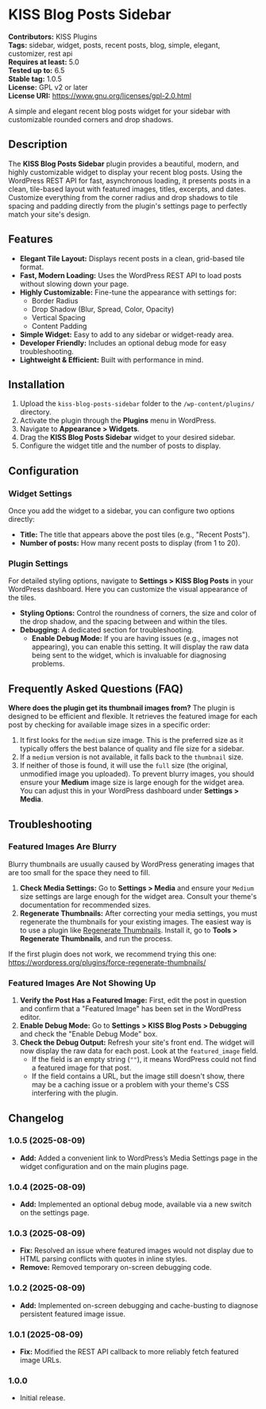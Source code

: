 # KISS Blog Posts Sidebar  
**Contributors:** KISS Plugins  
**Tags:** sidebar, widget, posts, recent posts, blog, simple, elegant, customizer, rest api  
**Requires at least:** 5.0  
**Tested up to:** 6.5  
**Stable tag:** 1.0.5  
**License:** GPL v2 or later  
**License URI:** https://www.gnu.org/licenses/gpl-2.0.html  

A simple and elegant recent blog posts widget for your sidebar with customizable rounded corners and drop shadows.

## Description  
The **KISS Blog Posts Sidebar** plugin provides a beautiful, modern, and highly customizable widget to display your recent blog posts. Using the WordPress REST API for fast, asynchronous loading, it presents posts in a clean, tile-based layout with featured images, titles, excerpts, and dates.
Customize everything from the corner radius and drop shadows to tile spacing and padding directly from the plugin's settings page to perfectly match your site's design.
## Features  
- **Elegant Tile Layout:** Displays recent posts in a clean, grid-based tile format.
- **Fast, Modern Loading:** Uses the WordPress REST API to load posts without slowing down your page.
- **Highly Customizable:** Fine-tune the appearance with settings for:
	- Border Radius
	- Drop Shadow (Blur, Spread, Color, Opacity)
	- Vertical Spacing
	- Content Padding
- **Simple Widget:** Easy to add to any sidebar or widget-ready area.
- **Developer Friendly:** Includes an optional debug mode for easy troubleshooting.
- **Lightweight & Efficient:** Built with performance in mind.

## Installation  
1. Upload the `kiss-blog-posts-sidebar` folder to the `/wp-content/plugins/` directory.
2. Activate the plugin through the **Plugins** menu in WordPress.
3. Navigate to **Appearance > Widgets**.
4. Drag the **KISS Blog Posts Sidebar** widget to your desired sidebar.
5. Configure the widget title and the number of posts to display.

## Configuration  
### Widget Settings
Once you add the widget to a sidebar, you can configure two options directly:
- **Title:** The title that appears above the post tiles (e.g., "Recent Posts").
- **Number of posts:** How many recent posts to display (from 1 to 20).
### Plugin Settings
For detailed styling options, navigate to **Settings > KISS Blog Posts** in your WordPress dashboard. Here you can customize the visual appearance of the tiles.
- **Styling Options:** Control the roundness of corners, the size and color of the drop shadow, and the spacing between and within the tiles.
- **Debugging:** A dedicated section for troubleshooting.
	- **Enable Debug Mode:** If you are having issues (e.g., images not appearing), you can enable this setting. It will display the raw data being sent to the widget, which is invaluable for diagnosing problems.

## Frequently Asked Questions (FAQ)  
**Where does the plugin get its thumbnail images from?**
The plugin is designed to be efficient and flexible. It retrieves the featured image for each post by checking for available image sizes in a specific order:
1. It first looks for the `medium` size image. This is the preferred size as it typically offers the best balance of quality and file size for a sidebar.
2. If a `medium` version is not available, it falls back to the `thumbnail` size.
3. If neither of those is found, it will use the `full` size (the original, unmodified image you uploaded).
To prevent blurry images, you should ensure your **Medium** image size is large enough for the widget area. You can adjust this in your WordPress dashboard under **Settings > Media**.

## Troubleshooting  
### Featured Images Are Blurry
Blurry thumbnails are usually caused by WordPress generating images that are too small for the space they need to fill.
1. **Check Media Settings:** Go to **Settings > Media** and ensure your `Medium` size settings are large enough for the widget area. Consult your theme's documentation for recommended sizes.
2. **Regenerate Thumbnails:** After correcting your media settings, you must regenerate the thumbnails for your existing images. The easiest way is to use a plugin like [Regenerate Thumbnails](https://www.google.com/search?q=https://wordpress.org/plugins/regenerate-thumbnails/). Install it, go to **Tools > Regenerate Thumbnails**, and run the process.

If the first plugin does not work, we recommend trying this one:
https://wordpress.org/plugins/force-regenerate-thumbnails/

### Featured Images Are Not Showing Up
1. **Verify the Post Has a Featured Image:** First, edit the post in question and confirm that a "Featured Image" has been set in the WordPress editor.
2. **Enable Debug Mode:** Go to **Settings > KISS Blog Posts > Debugging** and check the "Enable Debug Mode" box.
3. **Check the Debug Output:** Refresh your site's front end. The widget will now display the raw data for each post. Look at the `featured_image` field.
	- If the field is an empty string (`""`), it means WordPress could not find a featured image for that post.
	- If the field contains a URL, but the image still doesn't show, there may be a caching issue or a problem with your theme's CSS interfering with the plugin.

## Changelog  
### 1.0.5 (2025-08-09)
- **Add:** Added a convenient link to WordPress’s Media Settings page in the widget configuration and on the main plugins page.
### 1.0.4 (2025-08-09)
- **Add:** Implemented an optional debug mode, available via a new switch on the settings page.
### 1.0.3 (2025-08-09)
- **Fix:** Resolved an issue where featured images would not display due to HTML parsing conflicts with quotes in inline styles.
- **Remove:** Removed temporary on-screen debugging code.
### 1.0.2 (2025-08-09)
- **Add:** Implemented on-screen debugging and cache-busting to diagnose persistent featured image issue.
### 1.0.1 (2025-08-09)
- **Fix:** Modified the REST API callback to more reliably fetch featured image URLs.
### 1.0.0
- Initial release.
